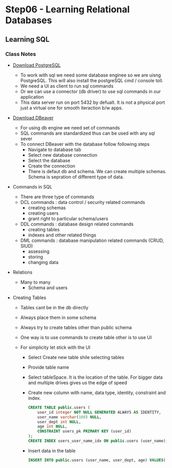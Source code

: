 # Step06 - Learning Relational Databases

## Learning SQL

### Class Notes

- [Download PostgreSQL](https://www.postgresql.org/download/)

  - To work with sql we need some database enginee so we are uisng PostgreSQL. This will also install the postgreSQL cmd / console toll.
  - We need a UI as client to run sql commands
  - Or we can use a connector (db driver) to use sql commands in our application
  - This data server run on port 5432 by defualt. It is not a physical port just a virtual one for smooth iteraction b/w apps.

- [Download DBeaver](https://dbeaver.io/)

  - For using db engine we need set of commands
  - SQL commands are standardized thus can be used with any sql sever
  - To connect DBeaver with the database follow following steps
    - Navigate to database tab
    - Select new database connection
    - Select the database
    - Create the connection
    - There is defaut db and schema. We can create multiple schemas. Schema is sepration of different type of data.

- Commands in SQL

  - There are three type of commands
  - DCL commands : data control / security related commands
    - creating schemas
    - creating users
    - grant right to particular schema/users
  - DDL commands : database design related commands
    - creating tables
    - indexes and other related things
  - DML commands : database manipulation related commands (CRUD, SIUD)
    - assessing
    - storing
    - changing data

- Relations

  - Many to many
    - Schema and users

- Creating Tables

  - Tables cant be in the db directly
  - Always place them in some schema
  - Always try to create tables other than public schema
  - One way is to use commands to create table other is to use UI
  - For simplicity let stick with the UI

    - Select Create new table shile selecting tables
    - Provide table name
    - Select tableSpace. It is the location of the table. For bigger data and multiple drives gives us the edge of speed
    - Create new column with name, data type, identity, constraint and index.
      ```sql
      CREATE TABLE public.users (
          user_id integer NOT NULL GENERATED ALWAYS AS IDENTITY,
          user_name varchar(100) NULL,
          user_dept int NULL,
          age int NULL,
          CONSTRAINT users_pk PRIMARY KEY (user_id)
      );
      CREATE INDEX users_user_name_idx ON public.users (user_name);
      ```
    - Insert data in the table

      ```sql
      INSERT INTO public.users (user_name, user_dept, age) VALUES('Hassan', 10, 30);
      ```
